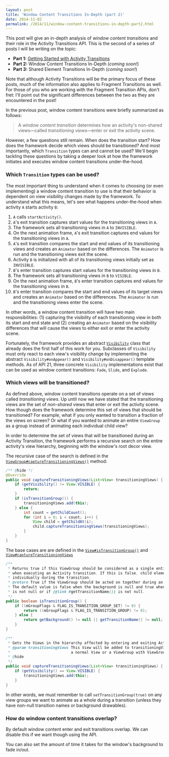 ```yaml
---
layout: post
title: 'Window Content Transitions In-Depth (part 2)'
date: 2014-11-02
permalink: /2014/11/window-content-transitions-in-depth-part2.html
---
```


This post will give an in-depth analysis of _window content transitions_ and their role in the Activity Transitions API. This is the second of a series of posts I will be writing on the topic:

* **Part 1:** <a href="/2014/11/activity-transitions-getting-started-part1.html">Getting Started with Activity Transitions</a>
* **Part 2:** Window Content Transitions In-Depth (_coming soon!_)
* **Part 3:** Shared Element Transitions In-Depth (_coming soon!_)

Note that although Activity Transitions will be the primary focus of these posts, much of the information also applies to Fragment Transitions as well. For those of you who are working with the Fragment Transition APIs, don't fret: I'll point out the significant differences between the two as they are encountered in the post!

<!--morestart-->

In the previous post, window content transitions were briefly summarized as follows:

> A _window content transition_ determines how an activity's non-shared views&mdash;called _transitioning views_&mdash;enter or exit the activity scene.

However, a few questions still remain. When does the transition start? How does the framework decide which views should be transitioned? And most importantly, which `Transition` types can and cannot be used? We'll begin tackling these questions by taking a deeper look at how the framework initiates and executes window content transitions under-the-hood.

<!--more-->

### Which `Transition` types can be used?

The most important thing to understand when it comes to choosing (or even implementing) a window content transition to use is that their behavior is dependent on view visibility changes made by the framework. To understand what this means, let's see what happens under-the-hood when activity `A` starts activity `B`:

1. `A` calls `startActivity()`.
2. `A`'s exit transition captures start values for the transitioning views in `A`.
3. The framework sets all transitioning views in `A` to `INVISIBLE`.
4. On the next animation frame, `A`'s exit transition captures end values for the transitioning views in `A`.
5. `A`'s exit transition compares the start and end values of its transitioning views and creates an `Animator` based on the differences. The `Animator` is run and the transitioning views exit the scene.
6. Activity `B` is initialized with all of its transitioning views initially set as `INVISIBLE`.
7. `B`'s enter transition captures start values for the transitioning views in `B`.
8. The framework sets all transitioning views in `B` to `VISIBLE`.
9. On the next animation frame, `B`'s enter transition captures end values for the transitioning views in `B`.
10. `B`'s enter transition compares the start and end values of its target views and creates an `Animator` based on the differences. The `Animator` is run and the transitioning views enter the scene.

In other words, a window content transition will have two main responsibilities: (1) capturing the visibility of each transitioning view in both its start and end state and (2) creating an `Animator` based on the visibility differences that will cause the views to either exit or enter the activity scene.

Fortunately, the framework provides an abstract [`Visibility`][Visibility] class that already does the first half of this work for you. Subclasses of `Visibility` must only react to each view's visibility change by implementing the abstract `Visibility#onAppear()` and `Visibility#onDisappear()` template methods. As of API 21, three concrete `Visibility` implementations exist that can be used as window content transitions: `Fade`, `Slide`, and `Explode`.

### Which views will be transitioned?

As defined above, window content transitions operate on a set of views called _transitioning views_. Up until now we have stated that the transitioning views are the set of _non-shared_ views that enter or exit the activity scene. How though does the framework determine this set of views that should be transitioned? For example, what if you only wanted to transition a fraction of the views on screen? Or what if you wanted to animate an entire `ViewGroup` as a group instead of animating each individual child view?

In order to determine the set of views that will be transitioned during an Activity Transition, the framework performs a recursive search on the entire activity's view hierarchy, beginning with the window's root decor view.

The recursive case of the search is defined in the [`ViewGroup#captureTransitioningViews()`][ViewGroup#captureTransitioningViews] method:

```java
/** @hide */
@Override
public void captureTransitioningViews(List<View> transitioningViews) {
    if (getVisibility() != View.VISIBLE) {
        return;
    }
    if (isTransitionGroup()) {
        transitioningViews.add(this);
    } else {
        int count = getChildCount();
        for (int i = 0; i < count; i++) {
            View child = getChildAt(i);
            child.captureTransitioningViews(transitioningViews);
        }
    }
}
```

The base cases are are defined in the [`View#isTransitionGroup()`][View#isTransitionGroup] and [`View#captureTransitioningViews`][View#captureTransitioningViews]

```java
/**
 * Returns true if this ViewGroup should be considered as a single entity for removal
 * when executing an Activity transition. If this is false, child elements will move
 * individually during the transition.
 * @return True if the ViewGroup should be acted on together during an Activity transition.
 * The default value is false when the background is null and true when the background
 * is not null or if {@link #getTransitionName()} is not null.
 */
public boolean isTransitionGroup() {
    if ((mGroupFlags & FLAG_IS_TRANSITION_GROUP_SET) != 0) {
        return ((mGroupFlags & FLAG_IS_TRANSITION_GROUP) != 0);
    } else {
        return getBackground() != null || getTransitionName() != null;
    }
}

/**
 * Gets the Views in the hierarchy affected by entering and exiting Activity Scene transitions.
 * @param transitioningViews This View will be added to transitioningViews if it is VISIBLE and
 *                           a normal View or a ViewGroup with ViewGroup#isTransitionGroup() true.
 * @hide
 */
public void captureTransitioningViews(List<View> transitioningViews) {
    if (getVisibility() == View.VISIBLE) {
        transitioningViews.add(this);
    }
}
```

In other words, we must remember to call `setTransitionGroup(true)` on any view groups we want to animate as a whole during a transition (unless they have non-null transition names or background drawables).

### How do window content transitions overlap?

By default window content enter and exit transitions overlap. We can disable this if we want though using the API.

You can also set the amount of time it takes for the window's background to fade in/out.

  [Visibility]: https://developer.android.com/reference/android/transition/Visibility.html
  [View#captureTransitioningViews]: https://github.com/android/platform_frameworks_base/blob/lollipop-release/core/java/android/view/View.java#L19351-L19362
  [ViewGroup#captureTransitioningViews]: https://github.com/android/platform_frameworks_base/blob/lollipop-release/core/java/android/view/ViewGroup.java#L6243-L6258
  [View#isTransitionGroup]: https://github.com/android/platform_frameworks_base/blob/lollipop-release/core/java/android/view/ViewGroup.java#L2494-L2508


